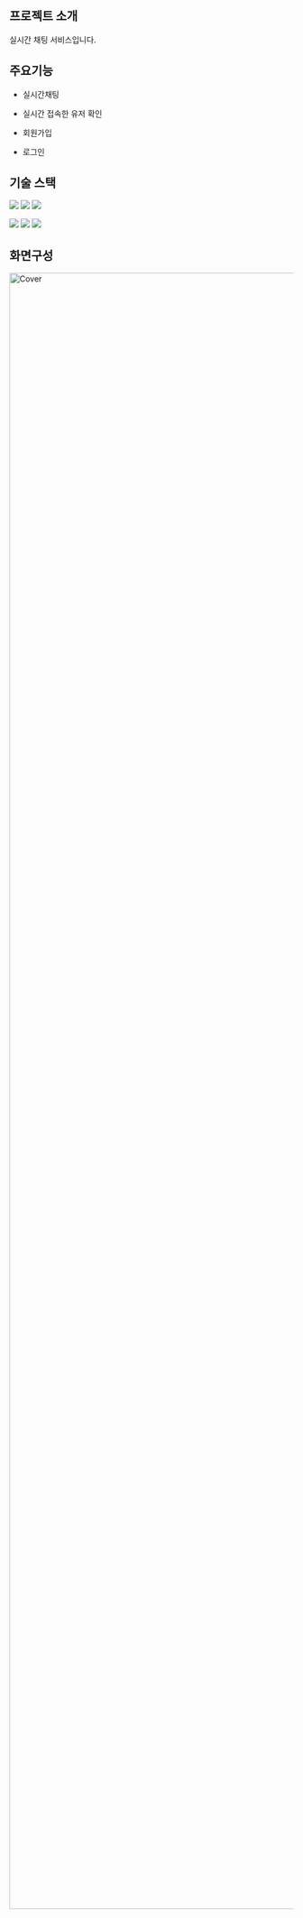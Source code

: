 ## 프로젝트 소개

실시간 채팅 서비스입니다.

## 주요기능

- 실시간채팅

- 실시간 접속한 유저 확인

- 회원가입

- 로그인

## 기술 스택

<img src="https://img.shields.io/badge/React-61DAFB?style=for-the-badge&logo=React&logoColor=black"> <img src="https://img.shields.io/badge/Redux-764ABC?style=for-the-badge&logo=Redux&logoColor=purple"> <img src="https://img.shields.io/badge/styledcomponents-DB7093?style=for-the-badge&logo=styledcomponents&logoColor=white">

<img src="https://img.shields.io/badge/mongodb-47A248?style=for-the-badge&logo=mongodb&logoColor=white"> <img src="https://img.shields.io/badge/node.js-339933?style=for-the-badge&logo=Node.js&logoColor=white"> <img src="https://img.shields.io/badge/socket.io-010101?style=for-the-badge&logo=socket.io&logoColor=white">

## 화면구성

<img width="2902" alt="Cover" src="https://github.com/goatisgoat/my-chat/assets/129598273/32801eb9-2eff-4395-a3f6-abd0bd437fe3">
